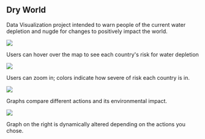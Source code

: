 ## Dry World

Data Visualization project intended to warn people of the current water depletion and nugde for changes to positively impact the world.

<img src="https://i.ibb.co/y8jPYGG/001.jpg" />


Users can hover over the map to see each country's risk for water depletion


<img src="https://i.ibb.co/SyP0RdV/002.jpg" />


Users can zoom in; colors indicate how severe of risk each country is in.


<img src="https://i.ibb.co/gPpbPTD/003.jpg" />


Graphs compare different actions and its environmental impact.


<img src="https://i.ibb.co/2g38R3j/004.jpg" />


Graph on the right is dynamically altered depending on the actions you chose.

